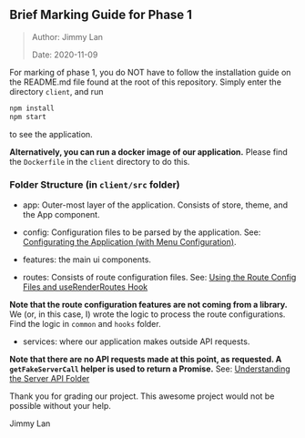 ## Brief Marking Guide for Phase 1

> Author: Jimmy Lan
>
> Date: 2020-11-09

For marking of phase 1, you do NOT have to follow the installation guide
on the README.md file found at the root of this repository. Simply enter
the directory `client`, and run

```bash
npm install
npm start
```

to see the application.

**Alternatively, you can run a docker image of our application.**
Please find the `Dockerfile` in the `client` directory to do this.

### Folder Structure (in `client/src` folder)

- app: Outer-most layer of the application. Consists of store, theme,
  and the App component.

- config: Configuration files to be parsed by the application.
  See: [Configurating the Application (with Menu Configuration)](/client/src/config).

- features: the main ui components.

- routes: Consists of route configuration files.
  See: [Using the Route Config Files and useRenderRoutes Hook](/client/src/routes)

**Note that the route configuration features are not coming from a library.**
We (or, in this case, I) wrote the logic to process the route configurations.
Find the logic in `common` and `hooks` folder.

- services: where our application makes outside API requests.

**Note that there are no API requests made at this point, as
requested. A `getFakeServerCall` helper is used to return a Promise.**
See: [Understanding the Server API Folder](/client/src/services/serverApi)

Thank you for grading our project. This awesome project would not
be possible without your help.

Jimmy Lan
